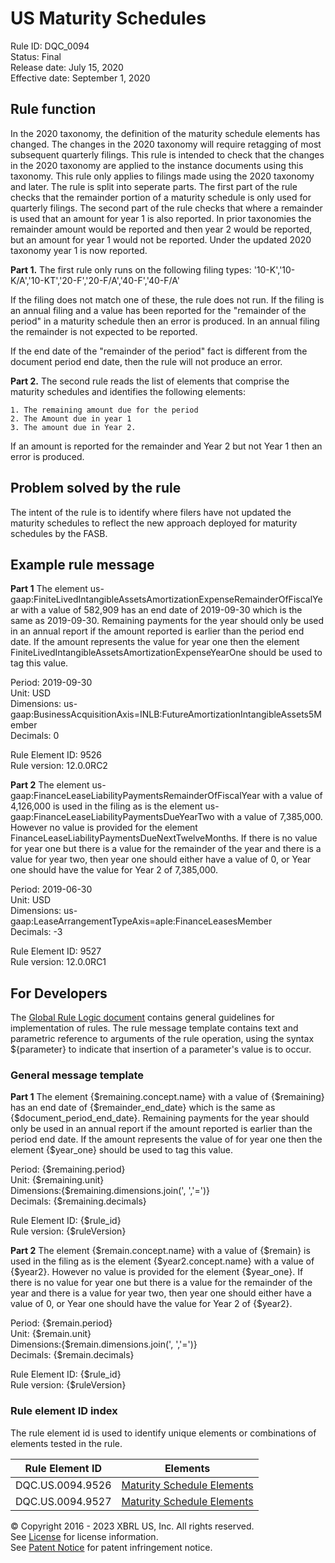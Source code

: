 # US Maturity Schedules  
Rule ID: DQC_0094  
Status: Final  
Release date: July 15, 2020  
Effective date: September 1, 2020  

## Rule function
In the 2020 taxonomy, the definition of the maturity schedule elements has changed.  The changes in the 2020 taxonomy will require retagging of most subsequent quarterly filings.  This rule is intended to check that the changes in the 2020 taxonomy are applied to the instance documents using this taxonomy.  This rule only applies to filings made using the 2020 taxonomy and later. The rule is split into seperate parts.  The first part of the rule checks that the remainder portion of a maturity schedule is only used for quarterly filings.  The second part of the rule checks that where a remainder is used that an amount for year 1 is also reported.  In prior taxonomies the remainder amount would be reported and then year 2 would be reported, but an amount for year 1 would not be reported.  Under the updated 2020 taxonomy year 1 is now reported.

**Part 1.**
The first rule only runs on the following filing types: '10-K','10-K/A','10-KT','20-F','20-F/A','40-F','40-F/A'

If the filing does not match one of these, the rule does not run. If the filing is an annual filing and a value has been reported for the "remainder of the period" in a maturity schedule then an error is produced. In an annual filing the remainder is not expected to be reported.   

If the end date of the "remainder of the period" fact is different from the document period end date, then the rule will not produce an error.

**Part 2.**
The second rule reads the list of elements that comprise the maturity schedules and identifies the following elements:

	1. The remaining amount due for the period
	2. The Amount due in year 1
	3. The amount due in Year 2.

If an amount is reported for the remainder and Year 2 but not Year 1 then an error is produced.

## Problem solved by the rule
The intent of the rule is to identify where filers have not updated the maturity schedules to reflect the new approach deployed for maturity schedules by the FASB.

## Example rule message
**Part 1**
The element us-gaap:FiniteLivedIntangibleAssetsAmortizationExpenseRemainderOfFiscalYear with a value of 582,909 has an end date of 2019-09-30 which is the same as 2019-09-30. Remaining payments for the year should only be used in an annual report if the amount reported is earlier than the period end date.  If the amount represents the value for year one then the element FiniteLivedIntangibleAssetsAmortizationExpenseYearOne should be used to tag this value.

Period: 2019-09-30  
Unit: USD  
Dimensions: us-gaap:BusinessAcquisitionAxis=INLB:FutureAmortizationIntangibleAssets5Member  
Decimals: 0

Rule Element ID: 9526  
Rule version: 12.0.0RC2

**Part 2**
The element us-gaap:FinanceLeaseLiabilityPaymentsRemainderOfFiscalYear with a value of 4,126,000 is used in the filing as is the element us-gaap:FinanceLeaseLiabilityPaymentsDueYearTwo with a value of 7,385,000. However no value is provided for the element FinanceLeaseLiabilityPaymentsDueNextTwelveMonths. If there is no value for year one but there is a value for the remainder of the year and there is a value for year two, then year one should either have a value of 0, or Year one should have the value for Year 2 of 7,385,000.

Period: 2019-06-30  
Unit: USD  
Dimensions: us-gaap:LeaseArrangementTypeAxis=aple:FinanceLeasesMember  
Decimals: -3

Rule Element ID: 9527  
Rule version: 12.0.0RC1  

## For Developers
The [Global Rule Logic document](https://github.com/DataQualityCommittee/dqc_us_rules/blob/master/docs/GlobalRuleLogic.md) contains general guidelines for implementation of rules. The rule message template contains text and parametric reference to arguments of the rule operation, using the syntax ${parameter} to indicate that insertion of a parameter's value is to occur.

### General message template  
**Part 1**
The element {$remaining.concept.name} with a value of {$remaining} has an end date of {$remainder_end_date} which is the same as {$document_period_end_date}. Remaining payments for the year should only be used in an annual report if the amount reported is earlier than the period end date.  If the amount represents the value of for year one then the element {$year_one} should be used to tag this value.
 
Period: {$remaining.period}  
Unit: {$remaining.unit}  
Dimensions:{$remaining.dimensions.join(', ','=')}  
Decimals: {$remaining.decimals}

Rule Element ID: {$rule_id}  
Rule version: {$ruleVersion}

**Part 2**
The element {$remain.concept.name} with a value of {$remain} is used in the filing as is the element {$year2.concept.name} with a value of {$year2}. However no value is provided for the element {$year_one}. If there is no value for year one but there is a value for the remainder of the year and there is a value for year two, then year one should either have a value of 0, or Year one should have the value for Year 2 of {$year2}.

Period: {$remain.period}  
Unit: {$remain.unit}  
Dimensions:{$remain.dimensions.join(', ','=')}  
Decimals: {$remain.decimals}

Rule Element ID: {$rule_id}  
Rule version: {$ruleVersion}

### Rule element ID index
The rule element id is used to identify unique elements or combinations of elements tested in the rule.
   
|Rule Element ID|Elements|  
|--------|--------|  
|DQC.US.0094.9526|[Maturity Schedule Elements](../../dqc_us_rules/resources/DQC_US_0094/dqc_0094.csv)| 
|DQC.US.0094.9527|[Maturity Schedule Elements](../../dqc_us_rules/resources/DQC_US_0094/dqc_0094.csv)|  

© Copyright 2016 - 2023 XBRL US, Inc. All rights reserved.   
See [License](https://xbrl.us/dqc-license) for license information.  
See [Patent Notice](https://xbrl.us/dqc-patent) for patent infringement notice.  
